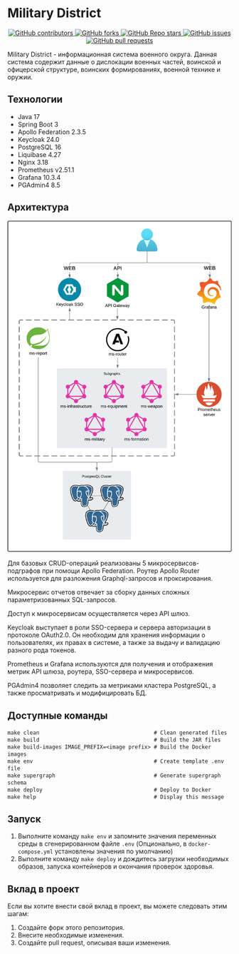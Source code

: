 # Military District

<p align="center">
   <a href="https://github.com/ptrvsrg/military-district-backend/graphs/contributors">
        <img alt="GitHub contributors" src="https://img.shields.io/github/contributors/ptrvsrg/military-district-backend?style=flat&label=Contributors&labelColor=222222&color=77D4FC"/>
   </a>
   <a href="https://github.com/ptrvsrg/military-district-backend/forks">
        <img alt="GitHub forks" src="https://img.shields.io/github/forks/ptrvsrg/military-district-backend?style=flat&label=Forks&labelColor=222222&color=77D4FC"/>
   </a>
   <a href="https://github.com/ptrvsrg/military-district-backend/stargazers">
        <img alt="GitHub Repo stars" src="https://img.shields.io/github/stars/ptrvsrg/military-district-backend?style=flat&label=Stars&labelColor=222222&color=77D4FC"/>
   </a>
   <a href="https://github.com/ptrvsrg/military-district-backend/issues">
        <img alt="GitHub issues" src="https://img.shields.io/github/issues/ptrvsrg/military-district-backend?style=flat&label=Issues&labelColor=222222&color=77D4FC"/>
   </a>
   <a href="https://github.com/ptrvsrg/military-district-backend/pulls">
        <img alt="GitHub pull requests" src="https://img.shields.io/github/issues-pr/ptrvsrg/military-district-backend?style=flat&label=Pull%20Requests&labelColor=222222&color=77D4FC"/>
   </a>
</p>

Military District - информационная система военного округа. Данная система содержит данные о дислокации военных частей,
воинской и офицерской структуре, воинских формированиях, военной технике и оружии.

## Технологии

+ Java 17
+ Spring Boot 3
+ Apollo Federation 2.3.5
+ Keycloak 24.0
+ PostgreSQL 16
+ Liquibase 4.27
+ Nginx 3.18
+ Prometheus v2.51.1
+ Grafana 10.3.4
+ PGAdmin4 8.5

## Архитектура

<img alt="GitHub pull requests" src="./assets/Архитектура.png"/>

Для базовых CRUD-операций реализованы 5 микросервисов-подграфов при помощи Apollo Federation. Роутер Apollo Router
используется для разложения Graphql-запросов и проксирования.

Микросервис отчетов отвечает за сборку данных сложных параметризованных SQL-запросов.

Доступ к микросервисам осуществляется через API шлюз.

Keycloak выступает в роли SSO-сервера и сервера авторизации в протоколе OAuth2.0. Он необходим для хранения информации о
пользователях, их правах в системе, а также за выдачу и валидацию разного рода токенов.

Prometheus и Grafana используются для получения и отображения метрик API шлюза, роутера, SSO-сервера и микросервисов.

PGAdmin4 позволяет следить за метриками кластера PostgreSQL, а также просматривать и модифицировать БД.

## Доступные команды

```shell
make clean                                    # Clean generated files
make build                                    # Build the JAR files
make build-images IMAGE_PREFIX=<image prefix> # Build the Docker images
make env                                      # Create template .env file
make supergraph                               # Generate supergraph schema
make deploy                                   # Deploy to Docker
make help                                     # Display this message
```

## Запуск

1) Выполните команду `make env` и запомните значения переменных среды в сгенерированном файле `.env` (Опционально,
   в `docker-compose.yml` установлены значения по умолчанию)
2) Выполните команду `make deploy` и дождитесь загрузки необходимых образов, запуска контейнеров и окончания проверок
   здоровья.

## Вклад в проект

Если вы хотите внести свой вклад в проект, вы можете следовать этим шагам:

1. Создайте форк этого репозитория.
2. Внесите необходимые изменения.
3. Создайте pull request, описывая ваши изменения.